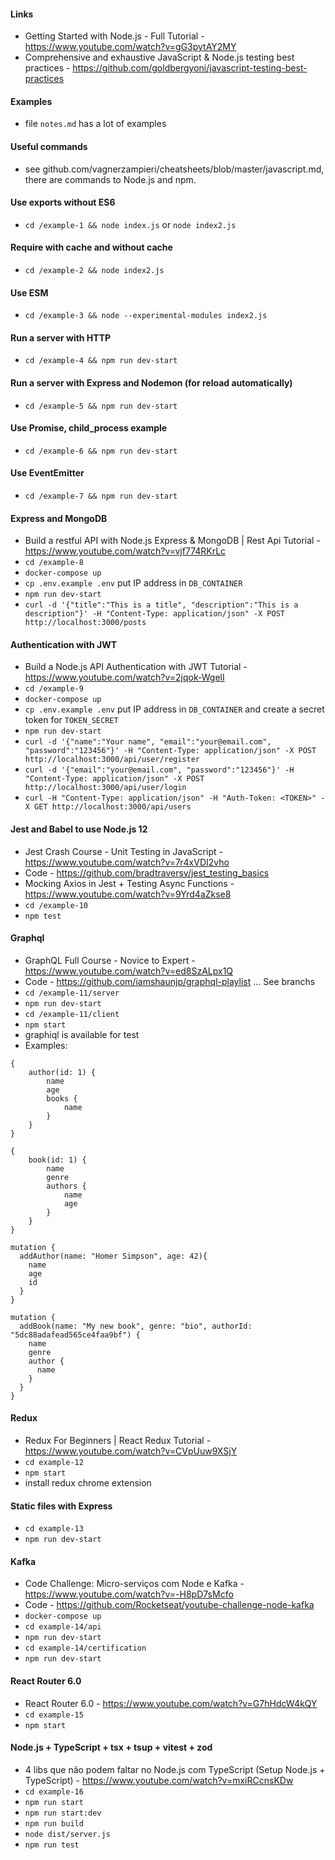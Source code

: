 #### Links
 - Getting Started with Node.js - Full Tutorial - https://www.youtube.com/watch?v=gG3pytAY2MY
 - Comprehensive and exhaustive JavaScript & Node.js testing best practices - https://github.com/goldbergyoni/javascript-testing-best-practices

#### Examples
 - file `notes.md` has a lot of examples

#### Useful commands
 - see github.com/vagnerzampieri/cheatsheets/blob/master/javascript.md, there are commands to Node.js and npm.

#### Use exports without ES6
 - `cd /example-1 && node index.js` or `node index2.js`

#### Require with cache and without cache
 - `cd /example-2 && node index2.js`

#### Use ESM
 - `cd /example-3 && node --experimental-modules index2.js`

#### Run a server with HTTP
 - `cd /example-4 && npm run dev-start`

#### Run a server with Express and Nodemon (for reload automatically)
 - `cd /example-5 && npm run dev-start`

#### Use Promise, child_process example
 - `cd /example-6 && npm run dev-start`

#### Use EventEmitter
 - `cd /example-7 && npm run dev-start`

#### Express and MongoDB
 - Build a restful API with Node.js Express & MongoDB | Rest Api Tutorial - https://www.youtube.com/watch?v=vjf774RKrLc
 - `cd /example-8`
 - `docker-compose up`
 - `cp .env.example .env` put IP address in `DB_CONTAINER`
 - `npm run dev-start`
 - `curl -d '{"title":"This is a title", "description":"This is a description"}' -H "Content-Type: application/json" -X POST http://localhost:3000/posts`

#### Authentication with JWT
 - Build a Node.js API Authentication with JWT Tutorial - https://www.youtube.com/watch?v=2jqok-WgelI
 - `cd /example-9`
 - `docker-compose up`
 - `cp .env.example .env` put IP address in `DB_CONTAINER` and create a secret token for `TOKEN_SECRET`
 - `npm run dev-start`
 - `curl -d '{"name":"Your name", "email":"your@email.com", "password":"123456"}' -H "Content-Type: application/json" -X POST http://localhost:3000/api/user/register`
 - `curl -d '{"email":"your@email.com", "password":"123456"}' -H "Content-Type: application/json" -X POST http://localhost:3000/api/user/login`
 - `curl -H "Content-Type: application/json" -H "Auth-Token: <TOKEN>" -X GET http://localhost:3000/api/users`

#### Jest and Babel to use Node.js 12
 - Jest Crash Course - Unit Testing in JavaScript - https://www.youtube.com/watch?v=7r4xVDI2vho
 - Code - https://github.com/bradtraversy/jest_testing_basics
 - Mocking Axios in Jest + Testing Async Functions - https://www.youtube.com/watch?v=9Yrd4aZkse8
 - `cd /example-10`
 - `npm test`

#### Graphql
 - GraphQL Full Course - Novice to Expert - https://www.youtube.com/watch?v=ed8SzALpx1Q
 - Code - https://github.com/iamshaunjp/graphql-playlist ... See branchs
 - `cd /example-11/server`
 - `npm run dev-start`
 - `cd /example-11/client`
 - `npm start`
 - graphiql is available for test
 - Examples:
```
{
    author(id: 1) {
        name
        age
        books {
            name
        }
    }
}

{
    book(id: 1) {
        name
        genre
        authors {
            name
            age
        }
    }
}

mutation {
  addAuthor(name: "Homer Simpson", age: 42){
    name
    age
    id
  }
}

mutation {
  addBook(name: "My new book", genre: "bio", authorId: "5dc88adafead565ce4faa9bf") {
    name
    genre
    author {
      name
    }
  }
}
```

#### Redux
 - Redux For Beginners | React Redux Tutorial - https://www.youtube.com/watch?v=CVpUuw9XSjY
 - `cd example-12`
 - `npm start`
 - install redux chrome extension

#### Static files with Express
 - `cd example-13`
 - `npm run dev-start`

#### Kafka
 - Code Challenge: Micro-serviços com Node e Kafka - https://www.youtube.com/watch?v=-H8pD7sMcfo
 - Code - https://github.com/Rocketseat/youtube-challenge-node-kafka
 - `docker-compose up`
 - `cd example-14/api`
 - `npm run dev-start`
 - `cd example-14/certification`
 - `npm run dev-start`

#### React Router 6.0
 - React Router 6.0 - https://www.youtube.com/watch?v=G7hHdcW4kQY
 - `cd example-15`
 - `npm start`

#### Node.js + TypeScript + tsx + tsup + vitest + zod
 - 4 libs que não podem faltar no Node.js com TypeScript (Setup Node.js + TypeScript) - https://www.youtube.com/watch?v=mxiRCcnsKDw
  - `cd example-16`
  - `npm run start`
  - `npm run start:dev`
  - `npm run build`
  - `node dist/server.js`
  - `npm run test`
